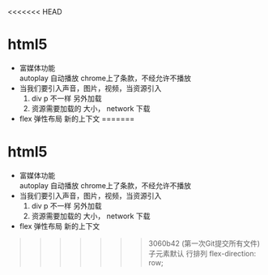 <<<<<<< HEAD
# html5
- 富媒体功能  
     autoplay 自动播放  chrome上了条款，不经允许不播放
- 当我们要引入声音，图片，视频，当资源引入
    1. div p 不一样 另外加载  
    2. 资源需要加载的 大小， network 下载
- flex 弹性布局 新的上下文 
=======
# html5
- 富媒体功能  
     autoplay 自动播放  chrome上了条款，不经允许不播放
- 当我们要引入声音，图片，视频，当资源引入
    1. div p 不一样 另外加载  
    2. 资源需要加载的 大小， network 下载
- flex 弹性布局 新的上下文 
>>>>>>> 3060b42 (第一次Git提交所有文件)
    子元素默认  行排列  flex-direction: row;